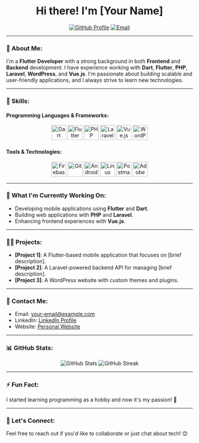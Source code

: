 <h1 align="center">Hi there! I'm [Your Name]</h1>

<p align="center">
  <a href="https://github.com/username"><img src="https://img.shields.io/badge/GitHub-Profile-blue?style=for-the-badge&logo=github" alt="GitHub Profile"></a>
  <a href="mailto:your-email"><img src="https://img.shields.io/badge/Email-Contact-green?style=for-the-badge&logo=gmail" alt="Email"></a>
</p>

---

### 🌟 About Me:
I'm a **Flutter Developer** with a strong background in both **Frontend** and **Backend** development. I have experience working with **Dart**, **Flutter**, **PHP**, **Laravel**, **WordPress**, and **Vue.js**. I'm passionate about building scalable and user-friendly applications, and I always strive to learn new technologies.

---

### 💼 Skills:

#### Programming Languages & Frameworks:
<div align="center">
  <img src="https://cdn.jsdelivr.net/gh/devicons/devicon/icons/dart/dart-original.svg" alt="Dart" width="40" height="40"/>
  <img src="https://cdn.jsdelivr.net/gh/devicons/devicon/icons/flutter/flutter-original.svg" alt="Flutter" width="40" height="40"/>
  <img src="https://cdn.jsdelivr.net/gh/devicons/devicon/icons/php/php-original.svg" alt="PHP" width="40" height="40"/>
  <img src="https://cdn.jsdelivr.net/gh/devicons/devicon/icons/laravel/laravel-plain-wordmark.svg" alt="Laravel" width="40" height="40"/>
  <img src="https://cdn.jsdelivr.net/gh/devicons/devicon/icons/vuejs/vuejs-original.svg" alt="Vue.js" width="40" height="40"/>
  <img src="https://cdn.jsdelivr.net/gh/devicons/devicon/icons/wordpress/wordpress-plain.svg" alt="WordPress" width="40" height="40"/>
</div>

#### Tools & Technologies:
<div align="center">
  <img src="https://cdn.jsdelivr.net/gh/devicons/devicon/icons/firebase/firebase-plain-wordmark.svg" alt="Firebase" width="40" height="40"/>
  <img src="https://cdn.jsdelivr.net/gh/devicons/devicon/icons/git/git-original.svg" alt="Git" width="40" height="40"/>
  <img src="https://cdn.jsdelivr.net/gh/devicons/devicon/icons/android/android-original-wordmark.svg" alt="Android" width="40" height="40"/>
  <img src="https://cdn.jsdelivr.net/gh/devicons/devicon/icons/linux/linux-original.svg" alt="Linux" width="40" height="40"/>
  <img src="https://cdn.jsdelivr.net/gh/devicons/devicon/icons/postman/postman-original.svg" alt="Postman" width="40" height="40"/>
  <img src="https://cdn.jsdelivr.net/gh/devicons/devicon/icons/xd/xd-line.svg" alt="Adobe XD" width="40" height="40"/>
</div>

---

### 🚀 What I'm Currently Working On:
- Developing mobile applications using **Flutter** and **Dart**.
- Building web applications with **PHP** and **Laravel**.
- Enhancing frontend experiences with **Vue.js**.

---

### 👨‍💻 Projects:
- **[Project 1]**: A Flutter-based mobile application that focuses on [brief description].
- **[Project 2]**: A Laravel-powered backend API for managing [brief description].
- **[Project 3]**: A WordPress website with custom themes and plugins.

---

### 📝 Contact Me:
- Email: [your-email@example.com](mailto:your-email@example.com)
- LinkedIn: [LinkedIn Profile](https://www.linkedin.com/in/your-profile/)
- Website: [Personal Website](https://www.yourwebsite.com)

---

### 📊 GitHub Stats:
<div align="center">
  <img src="https://github-readme-stats.vercel.app/api?username=your-username&show_icons=true&theme=dark" alt="GitHub Stats" />
  <img src="https://github-readme-streak-stats.herokuapp.com/?user=your-username&theme=dark" alt="GitHub Streak" />
</div>

---

### ⚡ Fun Fact:
I started learning programming as a hobby and now it's my passion! 🚀

---

### 🤝 Let's Connect:
Feel free to reach out if you'd like to collaborate or just chat about tech! 😊
